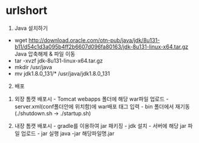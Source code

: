 # urlshort


1. Java 설치하기

 - wget http://download.oracle.com/otn-pub/java/jdk/8u131-b11/d54c1d3a095b4ff2b6607d096fa80163/jdk-8u131-linux-x64.tar.gz
   Java 압축해제 & 파일 이동
 - tar -xvzf jdk-8u131-linux-x64.tar.gz
 - mkdir /usr/java
 - mv jdk1.8.0_131/* /usr/java/jdk1.8.0_131


2. 배포
  1) 외장 톰캣 배포시
    - Tomcat webapps 폴더에 해당 war파일 업로드
    - server.xml(conf폴더안에 위치함)에 war배포 태그 입력 
     <Context path="" docBase="/usr/local/lib/apache-tomcat-8.5.57/webapps/war파일명" reloadable="true" />
    - bin 폴더에서 재기동  (./shutdown.sh  -> ./startup.sh)

  2) 내장 톰캣 배포시
    - gradle를 이용하여 jar 패키징
    - jdk 설치
    - 서버에 해당 jar 파일 업로드
    - jar 실행
      java -jar 해당파일명.jar
    
  



